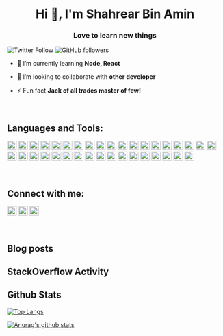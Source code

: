 <h1 align="center">Hi 👋, I'm Shahrear Bin Amin</h1>
<h3 align="center">Love to learn new things</h3>

![Twitter Follow](https://img.shields.io/twitter/follow/shahrear_amin?label=ShahrearBinAmin&logo=twitter&style=for-the-badge)
![GitHub followers](https://img.shields.io/github/followers/ShahrearBinAmin?logo=GitHub&style=for-the-badge)

<!-- - 🔭 I’m currently working on [something](link), [other](other) -->

- 🌱 I’m currently learning **Node, React**

- 👯 I’m looking to collaborate with **other developer**

- ⚡ Fun fact **Jack of all trades master of few!**

<br>

## Languages and Tools:

<p align="left">

<img src="https://www.vectorlogo.zone/logos/reactjs/reactjs-icon.svg" alt="react" width="22" height="22"/>

<img src="https://www.vectorlogo.zone/logos/android/android-icon.svg" alt="Android" width="22" height="22"/>

<img src="https://www.vectorlogo.zone/logos/expoio/expoio-icon.svg" alt="expo" width="22" height="22"/>

<img src="https://www.vectorlogo.zone/logos/graphql/graphql-icon.svg" alt="GraphQL" width="22" height="22"/>

<img src="https://www.vectorlogo.zone/logos/pocoo_flask/pocoo_flask-icon.svg" alt="flask" width="22" height="22"/>

<img src="https://devicons.github.io/devicon/devicon.git/icons/python/python-original.svg" alt="python" width="22" height="22"/>

<img src="https://devicons.github.io/devicon/devicon.git/icons/django/django-original.svg" alt="django" width="22" height="22"/>

<img src="https://devicons.github.io/devicon/devicon.git/icons/linux/linux-original.svg" alt="linux" width="22" height="22"/>

<img src="https://www.vectorlogo.zone/logos/gnu_bash/gnu_bash-icon.svg" alt="Bash" width="22" height="22"/>

<img src="https://www.vectorlogo.zone/logos/firebase/firebase-icon.svg" alt="firebase" width="22" height="22"/>

 <img src="https://devicons.github.io/devicon/devicon.git/icons/postgresql/postgresql-original-wordmark.svg" alt="postgresql" width="22" height="22"/>

 <img src="https://devicons.github.io/devicon/devicon.git/icons/mysql/mysql-original-wordmark.svg" alt="mysql" width="22" height="22"/>

<img src="https://www.vectorlogo.zone/logos/redis/redis-icon.svg" alt="Redis" width="22" height="22"/>

<img src="https://www.vectorlogo.zone/logos/mongodb/mongodb-icon.svg" alt="MongoDB" width="22" height="22"/>

<img src="https://www.vectorlogo.zone/logos/sqlite/sqlite-icon.svg" alt="SQLite" width="22" height="22"/>

<img src="https://www.vectorlogo.zone/logos/docker/docker-icon.svg" alt="docker" width="22" height="22"/>

<img src="https://www.vectorlogo.zone/logos/nginx/nginx-icon.svg" alt="nginx" width="22" height="22"/>

<img src="https://www.vectorlogo.zone/logos/heroku/heroku-icon.svg" alt="Heroku" width="22" height="22"/>

<img src="https://www.vectorlogo.zone/logos/letsencrypt/letsencrypt-icon.svg" alt="Lets Encrypt" width="22" height="22"/>

<img src="https://www.vectorlogo.zone/logos/typescriptlang/typescriptlang-icon.svg" alt="Typescript" width="22" height="22"/>

<img src="https://www.vectorlogo.zone/logos/npmjs/npmjs-icon.svg" alt="NPM" width="22" height="22"/>

<img src="https://www.vectorlogo.zone/logos/getpostman/getpostman-icon.svg" alt="Postman" width="22" height="22"/>

<img src="https://www.vectorlogo.zone/logos/sentryio/sentryio-icon.svg" alt="Sentry" width="22" height="22"/>

<img src="https://www.vectorlogo.zone/logos/apache_spark/apache_spark-icon.svg" alt="Apache Spark" width="22" height="22"/>

<img src="https://www.vectorlogo.zone/logos/onnxai/onnxai-icon.svg" alt="Onnx" width="22" height="22"/>

<img src="https://www.vectorlogo.zone/logos/tensorflow/tensorflow-icon.svg" alt="Tensorflow" width="22" height="22"/>

<img src="https://www.vectorlogo.zone/logos/pytorch/pytorch-icon.svg" alt="PyTorch" width="22" height="22"/>

<img src="https://www.vectorlogo.zone/logos/opencv/opencv-icon.svg" alt="OpenCV" width="22" height="22"/>

<img src="https://www.vectorlogo.zone/logos/numpy/numpy-icon.svg" alt="Numpy" width="22" height="22"/>

<img src="https://www.vectorlogo.zone/logos/unity3d/unity3d-icon.svg" alt="Unity" width="22" height="22"/>

<img src="https://www.vectorlogo.zone/logos/dartlang/dartlang-icon.svg" alt="dart" width="22" height="22"/>

<img src="https://www.vectorlogo.zone/logos/flutterio/flutterio-icon.svg" alt="flutter" width="22" height="22"/>

<img src="https://www.vectorlogo.zone/logos/git-scm/git-scm-icon.svg" alt="git" width="22" height="22"/>
 
<img src="https://www.vectorlogo.zone/logos/jestjsio/jestjsio-icon.svg" alt="jest" width="22" height="22"/>

<img src="https://www.vectorlogo.zone/logos/google_maps/google_maps-icon.svg" alt="Google Maps" width="22" height="22"/>

<img src="https://www.vectorlogo.zone/logos/google_admob/google_admob-icon.svg" alt="Adbob" width="22" height="22"/>

 </p>

<br/>

## Connect with me:

<a href="https://twitter.com/https://twitter.com/shahrear_amin" target="blank"><img src="https://cdn.jsdelivr.net/npm/simple-icons@3.0.1/icons/twitter.svg" alt="ShahrearBinAmin" height="22" width="22" /></a>
<a href="https://www.linkedin.com/in/shahrear-bin-amin-4a78a311a/" target="blank"><img src="https://cdn.jsdelivr.net/npm/simple-icons@3.0.1/icons/linkedin.svg" alt="ShahrearBinAmin" height="22" width="22" /></a>
<a href="https://stackoverflow.com/users/11584728/shahrear-bin-amin" target="blank"><img src="https://cdn.jsdelivr.net/npm/simple-icons@3.0.1/icons/stackoverflow.svg" alt="ShahrearBinAmin" height="22" width="22" /></a>

<br />

## Blog posts

<!-- BLOG-POST-LIST:START -->
<!-- BLOG-POST-LIST:END -->

## StackOverflow Activity

<!-- STACKOVERFLOW:START -->
<!-- STACKOVERFLOW:END -->

## Github Stats

[![Top Langs](https://github-readme-stats.vercel.app/api/top-langs/?username=ShahrearBinAmin&layout=compact&count_private=true)](https://github.com/ShahrearBinAmin/github-readme-stats)

[![Anurag's github stats](https://github-readme-stats.vercel.app/api?username=ShahrearBinAmin&count_private=true&show_icons=true)](https://github.com/ShahrearBinAmin/github-readme-stats)
